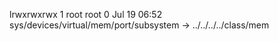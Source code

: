 lrwxrwxrwx 1 root root 0 Jul 19 06:52 sys/devices/virtual/mem/port/subsystem -> ../../../../class/mem

